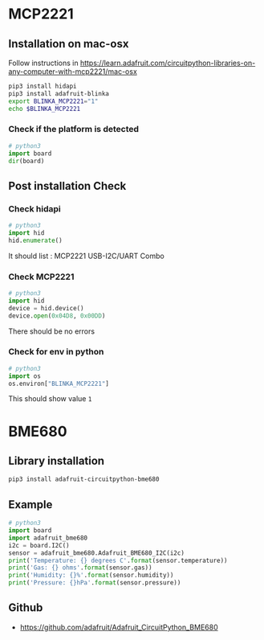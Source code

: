 # MCP2221
## Installation on mac-osx
Follow instructions in https://learn.adafruit.com/circuitpython-libraries-on-any-computer-with-mcp2221/mac-osx


```bash
pip3 install hidapi
pip3 install adafruit-blinka
export BLINKA_MCP2221="1"
echo $BLINKA_MCP2221
```

### Check if the platform is detected

```python
# python3
import board
dir(board)
```

## Post installation Check

### Check hidapi

```python
# python3
import hid
hid.enumerate()
```

It should list : MCP2221 USB-I2C/UART Combo

### Check MCP2221

```python
# python3
import hid
device = hid.device()
device.open(0x04D8, 0x00DD)
```

There should be no errors

### Check for env in python

```python
# python3
import os
os.environ["BLINKA_MCP2221"]
```

This should show value `1`

# BME680
## Library installation
```bash
pip3 install adafruit-circuitpython-bme680
```

## Example
```python
# python3
import board
import adafruit_bme680
i2c = board.I2C()
sensor = adafruit_bme680.Adafruit_BME680_I2C(i2c)
print('Temperature: {} degrees C'.format(sensor.temperature))
print('Gas: {} ohms'.format(sensor.gas))
print('Humidity: {}%'.format(sensor.humidity))
print('Pressure: {}hPa'.format(sensor.pressure))
```

## Github
- https://github.com/adafruit/Adafruit_CircuitPython_BME680